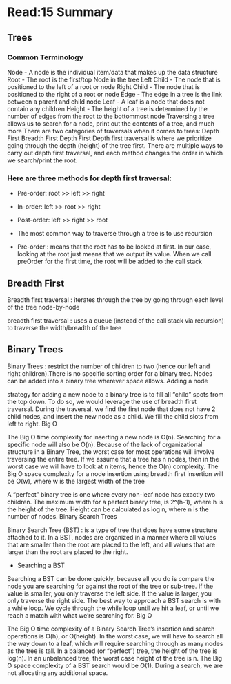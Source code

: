 # Read:15 Summary
## Trees
### Common Terminology
Node - A node is the individual item/data that makes up the data structure
Root - The root is the first/top Node in the tree
Left Child - The node that is positioned to the left of a root or node
Right Child - The node that is positioned to the right of a root or node
Edge - The edge in a tree is the link between a parent and child node
Leaf - A leaf is a node that does not contain any children
Height - The height of a tree is determined by the number of edges from the root to the bottommost node
Traversing a tree allows us to search for a node, print out the contents of a tree, and much more
There are two categories of traversals when it comes to trees:
Depth First
Breadth First
Depth First
Depth first traversal is where we prioritize going through the depth (height) of the tree first. There are multiple ways to carry out depth first traversal, and each method changes the order in which we search/print the root.

### Here are three methods for depth first traversal:

* Pre-order: root >> left >> right
* In-order: left >> root >> right
* Post-order: left >> right >> root
* The most common way to traverse through a tree is to use recursion


* Pre-order : means that the root has to be looked at first. In our case, looking at the root just means that we output its value. When we call preOrder for the first time, the root will be added to the call stack

## Breadth First
Breadth first traversal : iterates through the tree by going through each level of the tree node-by-node

breadth first traversal : uses a queue (instead of the call stack via recursion) to traverse the width/breadth of the tree

## Binary Trees

Binary Trees : restrict the number of children to two (hence our left and right children).There is no specific sorting order for a binary tree. Nodes can be added into a binary tree wherever space allows.
Adding a node

strategy for adding a new node to a binary tree is to fill all “child” spots from the top down. To do so, we would leverage the use of breadth first traversal. During the traversal, we find the first node that does not have 2 child nodes, and insert the new node as a child. We fill the child slots from left to right.
Big O

The Big O time complexity for inserting a new node is O(n). Searching for a specific node will also be O(n). Because of the lack of organizational structure in a Binary Tree, the worst case for most operations will involve traversing the entire tree. If we assume that a tree has n nodes, then in the worst case we will have to look at n items, hence the O(n) complexity.
The Big O space complexity for a node insertion using breadth first insertion will be O(w), where w is the largest width of the tree

A “perfect” binary tree is one where every non-leaf node has exactly two children. The maximum width for a perfect binary tree, is 2^(h-1), where h is the height of the tree. Height can be calculated as log n, where n is the number of nodes.
Binary Search Trees

Binary Search Tree (BST) : is a type of tree that does have some structure attached to it. In a BST, nodes are organized in a manner where all values that are smaller than the root are placed to the left, and all values that are larger than the root are placed to the right.
* Searching a BST

Searching a BST can be done quickly, because all you do is compare the node you are searching for against the root of the tree or sub-tree. If the value is smaller, you only traverse the left side. If the value is larger, you only traverse the right side.
The best way to approach a BST search is with a while loop. We cycle through the while loop until we hit a leaf, or until we reach a match with what we’re searching for.
Big O

The Big O time complexity of a Binary Search Tree’s insertion and search operations is O(h), or O(height). In the worst case, we will have to search all the way down to a leaf, which will require searching through as many nodes as the tree is tall. In a balanced (or “perfect”) tree, the height of the tree is log(n). In an unbalanced tree, the worst case height of the tree is n.
The Big O space complexity of a BST search would be O(1). During a search, we are not allocating any additional space.
